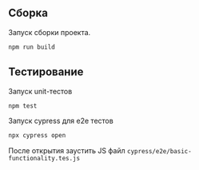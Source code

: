 ## Сборка

Запуск сборки проекта.

```sh
npm run build
```

## Тестирование

Запуск unit-тестов

```sh
npm test
```

Запуск cypress для e2e тестов

```sh
npx cypress open
```

После открытия заустить JS файл `cypress/e2e/basic-functionality.tes.js`
